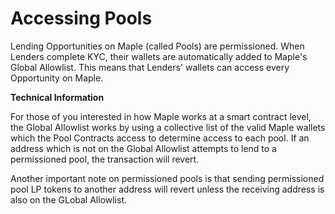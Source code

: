 # Accessing Pools

Lending Opportunities on Maple (called Pools) are permissioned. When Lenders complete KYC, their wallets are automatically added to Maple's Global Allowlist. This means that Lenders' wallets can access every Opportunity on Maple.

**Technical Information**

For those of you interested in how Maple works at a smart contract level, the Global Allowlist works by using a collective list of the valid Maple wallets which the Pool Contracts access to determine access to each pool. If an address which is not on the Global Allowlist attempts to lend to a permissioned pool, the transaction will revert.

Another important note on permissioned pools is that sending permissioned pool LP tokens to another address will revert unless the receiving address is also on the GLobal Allowlist.
